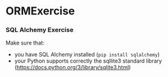 # ORMExercise

### SQL Alchemy Exercise

Make sure that:
- you have SQL Alchemy installed (`pip install sqlalchemy`)
- your Python supports correctly the sqllite3 standard library (https://docs.python.org/3/library/sqlite3.html)

